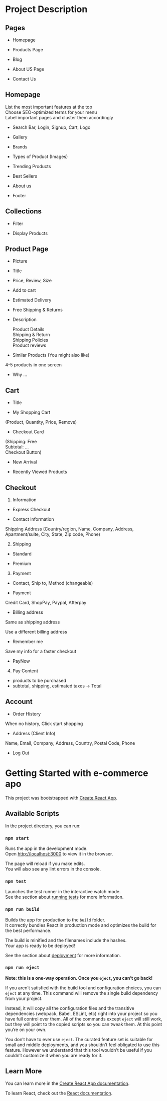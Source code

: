 # Project Description

## Pages

- Homepage

- Products Page

- Blog

- About US Page

- Contact Us

## Homepage

List the most important features at the top <br>
Choose SEO-optimized terms for your menu <br>
Label important pages and cluster them accordingly <br>

- Search Bar, Login, Signup, Cart, Logo

- Gallery

- Brands

- Types of Product (Images)

- Trending Products

- Best Sellers

- About us

- Footer

## Collections

- Filter

- Display Products

## Product Page

- Picture

- Title

- Price, Review, Size

- Add to cart

- Estimated Delivery

- Free Shipping & Returns

- Description

  Product Details<br>
  Shipping & Return<br>
  Shipping Policies<br>
  Product reviews<br>

- Similar Products (You might also like)

 4-5 products in one screen

- Why …

## Cart
- Title

- My Shopping Cart

(Product, Quantity, Price, Remove)

- Checkout Card

(Shipping: Free <br>
Subtotal: … <br>
Checkout Button) <br>

- New Arrival

- Recently Viewed Products

## Checkout
1. Information

- Express Checkout

- Contact Information

 Shipping Address (Country/region, Name, Company, Address, Apartment/suite, City, State, Zip code, Phone)

2. Shipping

- Standard

- Premium

3. Payment

- Contact, Ship to, Method (changeable)

- Payment 

Credit Card, ShopPay, Paypal, Afterpay

- Billing address

Same as shipping address

Use a different billing address

- Remember me

Save my info for a faster checkout

- PayNow

4. Pay Content
- products to be purchased
- subtotal, shipping, estimated taxes -> Total

## Account
- Order History

 When no history, Click start shopping

- Address (Client Info)
 
 Name, Email, Company, Address, Country, Postal Code, Phone

- Log Out


# Getting Started with e-commerce apo

This project was bootstrapped with [Create React App](https://github.com/facebook/create-react-app).

## Available Scripts

In the project directory, you can run:

### `npm start`

Runs the app in the development mode.\
Open [http://localhost:3000](http://localhost:3000) to view it in the browser.

The page will reload if you make edits.\
You will also see any lint errors in the console.

### `npm test`

Launches the test runner in the interactive watch mode.\
See the section about [running tests](https://facebook.github.io/create-react-app/docs/running-tests) for more information.

### `npm run build`

Builds the app for production to the `build` folder.\
It correctly bundles React in production mode and optimizes the build for the best performance.

The build is minified and the filenames include the hashes.\
Your app is ready to be deployed!

See the section about [deployment](https://facebook.github.io/create-react-app/docs/deployment) for more information.

### `npm run eject`

**Note: this is a one-way operation. Once you `eject`, you can’t go back!**

If you aren’t satisfied with the build tool and configuration choices, you can `eject` at any time. This command will remove the single build dependency from your project.

Instead, it will copy all the configuration files and the transitive dependencies (webpack, Babel, ESLint, etc) right into your project so you have full control over them. All of the commands except `eject` will still work, but they will point to the copied scripts so you can tweak them. At this point you’re on your own.

You don’t have to ever use `eject`. The curated feature set is suitable for small and middle deployments, and you shouldn’t feel obligated to use this feature. However we understand that this tool wouldn’t be useful if you couldn’t customize it when you are ready for it.

## Learn More

You can learn more in the [Create React App documentation](https://facebook.github.io/create-react-app/docs/getting-started).

To learn React, check out the [React documentation](https://reactjs.org/).
